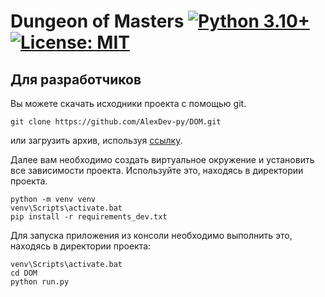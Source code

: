 # Dungeon of Masters [![Python 3.10+](https://badgen.net/badge/Python/3.10+/blue)](https://www.python.org/downloads/) [![License: MIT](https://badgen.net/badge/License/MIT/blue)](https://github.com/AlexDev-py/DOM/blob/master/LICENSE.txt)

## Для разработчиков

Вы можете скачать исходники проекта с помощью git.
```commandline
git clone https://github.com/AlexDev-py/DOM.git
```

или загрузить архив, используя [ссылку](https://github.com/AlexDev-py/DOM/archive/refs/heads/master.zip).

Далее вам необходимо создать виртуальное окружение 
и установить все зависимости проекта. Используйте это, находясь в директории проекта.
```commandline
python -m venv venv
venv\Scripts\activate.bat
pip install -r requirements_dev.txt
```

Для запуска приложения из консоли необходимо выполнить это, находясь в директории проекта:
```commandline
venv\Scripts\activate.bat
cd DOM
python run.py
```